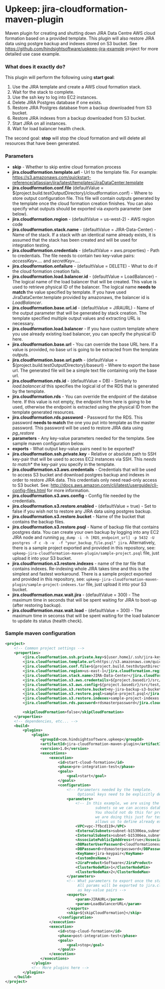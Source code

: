 Upkeep: jira-cloudformation-maven-plugin
========================================
Maven plugin for creating and shutting down JIRA Data Centre AWS cloud formation based on a provided template. This 
plugin will also restore JIRA data using postgre backup and indexes stored on S3 bucket. See 
<https://github.com/hindsightsoftware/upkeep-jira-example> project for more detailed use case example.

### What does it exactly do?

This plugin will perform the following using **start goal**:

1. Use the JIRA template and create a AWS cloud formation stack.
2. Wait for the stack to complete.
3. Use the ssh key to log into EC2 instances.
4. Delete JIRA Postgres database if one exists.
5. Restore JIRA Postgres database from a backup downloaded from S3 bucket.
6. Restore JIRA indexes from a backup downloaded from S3 bucket.
7. Start JIRA on all instances.
8. Wait for load balancer health check.

The second goal: **stop** will stop the cloud formation and will delete all resources that have been generated.

### Parameters

* **skip** - Whether to skip entire cloud formation process
* **jira.cloudformation.template.url** - Url to the template file. For example: 
  <https://s3.amazonaws.com/quickstart-reference/atlassian/jira/latest/templates/JiraDataCenter.template>
* **jira.cloudformation.conf.file** (defaultValue = ${project.build.testOutputDirectory}/cloudformation.conf) - Where to
  store output configuration file. This file will contain outputs generated by the template once the cloud formation
  creation finishes. You can also specify what outputs should be exported via *exports* parameter (see below).
* **jira.cloudformation.region** - (defaultValue = us-west-2) - AWS region code
* **jira.cloudformation.stack.name** - (defaultValue = JIRA-Data-Center) - Name of the stack. If a stack with an
  identical name already exists, it is assumed that the stack has been created and will be used for integration testing.
* **jira.cloudformation.credentials** - (defaultValue = aws.properties) - Path to credentials. The file needs to contain
  two key-value pairs: *accessKey=....* and *secretKey=....*
* **jira.cloudformation.onfailure** - (defaultValue = DELETE) - What to do if the cloud formation creation fails.
* **jira.cloudformation.load.balancer.id** - (defaultValue = LoadBalancer) - The logical name of the load balancer
  that will be created. This value is used to retrieve physical ID of the balancer. The logical name **needs to match**
  the value specified by template. If you have used JiraDataCenter.template provided by amazonaws, the balancer id is
  *LoadBalancer*.
* **jira.cloudformation.base.url.id** - (defaultValue = JIRAURL) - Name of the output parameter that will be generated
  by stack creation. The template specified multiple output values and extracting URL is necessary. 
* **jira.cloudformation.load.balancer** - If you have custom template where you use already existing load balancer, you
  can specify the physical ID here.
* **jira.cloudformation.base.url** - You can override the base URL here. If a value is provided, no base url is going
  to be extracted from the template outputs.
* **jira.cloudformation.base.url.path** -  (defaultValue = ${project.build.testOutputDirectory}/baseurl) - Where to
  export the base url. The generated file will be a simple text file containing only the base url. 
* **jira.cloudformation.rds.id** - (defaultValue = DB) - Similarly to *load.balancer.id* this specifies the logical
  id of the RDS that is generated by the template.
* **jira.cloudformation.rds** - You can override the endpoint of the databse here. If this value is not empty, the
  endpoint from here is going to be used, otherwise the endpoint is extracted using the physical ID from the template
  generated resources.
* **jira.cloudformation.rds.password** - Password for the RDS. This password **needs to match** the one you put into
  template as the master password. This password will be used to restore JIRA data using *pg_restore*
* **parameters** - Any key-value parameters needed for the template. See sample maven configuration below.
* **exports** - What output key-value pairs need to be exported?
* **jira.cloudformation.ssh.private.key** - Relative or absolute path to SSH key-pair that will be used to access EC2
  instances via SSH. This *needs to match** the key-pair you specify in the template.
* **jira.cloudformation.s3.aws.credentails** - Credentials that will be used to access S3 bucket and download postgres
  backup and indexes in order to restore JIRA data. This credentials only need read-only access to S3 bucket. See: 
  <http://docs.aws.amazon.com/cli/latest/userguide/cli-config-files.html> for more information.
* **jira.cloudformation.s3.aws.config** - Config file needed by the credentials.
* **jira.cloudformation.s3.restore.enabled** - (defaultValue = true) - Set to false if you wish not to restore any JIRA
  data using postgres backup.
* **jira.cloudformation.s3.restore.bucket** - Name of the bucket that contains the backup files.
* **jira.cloudformation.s3.restore.psql** - Name of backup file that contains postgres data. You can create your own 
  backup by logging into any EC2 JIRA node and running `pg_dump -i -h [RDS_endpoint_url] -p 5432 -U postgres -F c -b -v 
  -f "your_backup_file.psql" jira`. Alternatively, there is a sample project exported and provided in this repository,
  see: `upkeep-jira-cloudformation-maven-plugin/sample-project.psql` file, just upload it into your S3 bucket.
* **jira.cloudformation.s3.restore.indexes** - name of the *tar* file that contains indexes. Re-indexing whole JIRA
  takes time and this is the simplest and fastest workaround. There is a sample project exported and provided in this
  repository, see: `upkeep-jira-cloudformation-maven-plugin/sample-project-indexes.tar` file, just upload it into
  your S3 bucket.
* **jira.cloudformation.max.wait.jira** - (defaultValue = 300) - The maximum time in seconds that will be spent waiting 
  for JIRA to boot-up (after restoring backup).
* **jira.cloudformation.max.wait.load** - (defaultValue = 300) - The maximum time in seconss that will be spent waiting 
  for the load balancer to update its status (health check).

### Sample maven configuration
```xml
<project>
    <!-- Common project settings -->
    <properties>
        <jira.cloudformation.ssh.private.key>${user.home}/.ssh/jira-keypair.pem</jira.cloudformation.ssh.private.key>
        <jira.cloudformation.template.url>https://s3.amazonaws.com/quickstart-reference/atlassian/jira/latest/templates/JiraDataCenter.template</jira.cloudformation.template.url>
        <jira.cloudformation.conf.file>${project.build.testOutputDirectory}/cloudformation.conf</jira.cloudformation.conf.file>
        <jira.cloudformation.region>us-east-1</jira.cloudformation.region>
        <jira.cloudformation.stack.name>JIRA-Data-Center</jira.cloudformation.stack.name>
        <jira.cloudformation.s3.aws.credentails>${project.basedir}/src/test/resources/s3.aws.user/credentials</jira.cloudformation.s3.aws.credentails>
        <jira.cloudformation.s3.aws.config>${project.basedir}/src/test/resources/s3.aws.user/config</jira.cloudformation.s3.aws.config>
        <jira.cloudformation.s3.restore.bucket>my-jira-backup-s3-bucket</jira.cloudformation.s3.restore.bucket>
        <jira.cloudformation.s3.restore.psql>sample-project.psql</jira.cloudformation.s3.restore.psql>
        <jira.cloudformation.s3.restore.indexes>sample-project-indexes.tar.gz</jira.cloudformation.s3.restore.indexes>
        <jira.cloudformation.rds.password>rdsmasterpassword</jira.cloudformation.rds.password>
        
        <skipCloudFormation>false</skipCloudFormation>
    </properties>
    <!-- dependencies, etc... -->
    <build>
        <plugins>
            <plugin>
                <groupId>com.hindsightsoftware.upkeep</groupId>
                <artifactId>jira-cloudformation-maven-plugin</artifactId>
                <version>1.0</version>
                <executions>
                    <execution>
                        <id>start-cloud-formation</id>
                        <phase>pre-integration-test</phase>
                        <goals>
                            <goal>start</goal>
                        </goals>
                        <configuration>
                            <!-- Parameters needed by the template.
                                 Optional keys need to be explicitly declared with no value -->
                            <parameters>
                                <!-- In this example, we are using the default VPC with public
                                         subnets so we can access database and instances more easily.
                                         You should not do this for production environment! However,
                                         we are doing this just for testing purposes. The JIRA template
                                         allows us to define already existing VPC. -->
                                <VPC>vpc-7fbcd119</VPC>
                                <ExternalSubnets>subnet-b15306ea,subnet-167ceb2a</ExternalSubnets>
                                <InternalSubnets>subnet-b15306ea,subnet-167ceb2a</InternalSubnets>
                                <AssociatePublicIpAddress>true</AssociatePublicIpAddress>
                                <DBMasterUserPassword>cloudformationexample</DBMasterUserPassword>
                                <DBPassword>rdsmasterpassword</DBPassword>
                                <KeyName>jira-keypair</KeyName>
                                <CustomDnsName/>
                                <JiraProduct>Software</JiraProduct>
                                <ClusterNodeMin>1</ClusterNodeMin>
                                <ClusterNodeMax>2</ClusterNodeMax>
                            </parameters>
                            <!-- What parameters to export once the stack is built?
                                 All params will be exported to jira.cloudformation.conf.file
                                 as key-value pairs -->
                            <exports>
                                <param>JIRAURL</param>
                                <param>LoadBalancerURL</param>
                            </exports>
                            <skip>${skipCloudFormation}</skip>
                        </configuration>
                    </execution>
                    <execution>
                        <id>stop-cloud-formation</id>
                        <phase>post-integration-test</phase>
                        <goals>
                            <goal>stop</goal>
                        </goals>
                    </execution>
                </executions>
            </plugin>
            <!-- More plugins here -->
        </plugins>
    </build>
</project>
```
